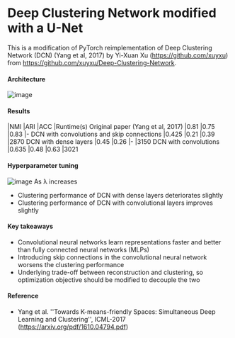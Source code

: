 # Deep Clustering Network modified with a U-Net

This is a modification of PyTorch reimplementation of Deep Clustering Network (DCN) (Yang et al, 2017) by Yi-Xuan Xu (https://github.com/xuyxu) from https://github.com/xuyxu/Deep-Clustering-Network. 

#### Architecture
![image](https://user-images.githubusercontent.com/92257044/162743803-e15b12da-b8c5-4928-ab5c-05b5b866e6ce.png)

#### Results

 |NMI |ARI |ACC |Runtime(s) 
Original paper (Yang et al, 2017) |0.81 |0.75 |0.83 |- 
DCN with convolutions and skip connections |0.425 |0.21 |0.39 |2870 
DCN with dense layers |0.45 |0.26 |- |3150 
DCN with convolutions |0.635 |0.48 |0.63 |3021

#### Hyperparameter tuning
![image](https://user-images.githubusercontent.com/92257044/162744867-c1248148-f8a1-45b6-86e4-44499f0f68c5.png)
As λ increases
- Clustering performance of DCN with dense layers deteriorates slightly
- Clustering performance of DCN with convolutional layers improves slightly

#### Key takeaways

- Convolutional neural networks learn representations faster and better than fully connected neural networks (MLPs)
- Introducing skip connections in the convolutional neural network worsens the clustering performance
- Underlying trade-off between reconstruction and clustering, so optimization objective should be modified to decouple the two

#### Reference
* Yang et al. ''Towards K-means-friendly Spaces: Simultaneous Deep Learning and Clustering'', ICML-2017 (https://arxiv.org/pdf/1610.04794.pdf)
